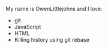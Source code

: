 My name is OwenLittlejohns and I love:
* git
* JavaScript
* HTML
* Killing history using git rebase
